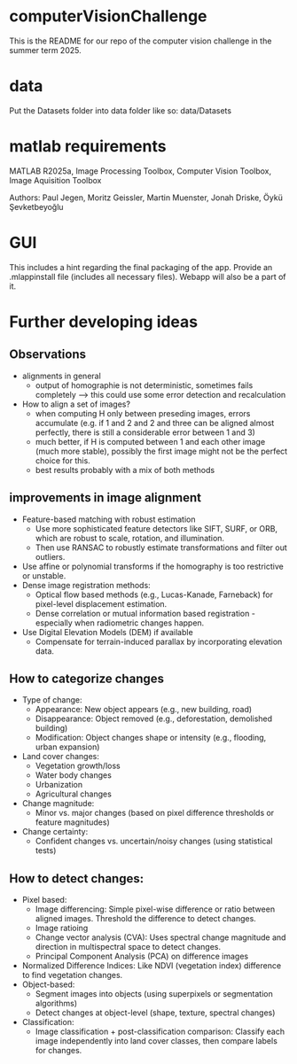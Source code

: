 # computerVisionChallenge

This is the README for our repo of the computer vision challenge in the summer term 2025.

# data

Put the Datasets folder into data folder like so: data/Datasets

# matlab requirements

MATLAB R2025a, Image Processing Toolbox, Computer Vision Toolbox, Image Aquisition Toolbox

Authors: Paul Jegen, Moritz Geissler, Martin Muenster, Jonah Driske, Öykü Şevketbeyoğlu

# GUI

This includes a hint regarding the final packaging of the app. Provide an .mlappinstall file (includes all necessary files). Webapp will also be a part of it.

# Further developing ideas

## Observations

- alignments in general
  - output of homographie is not deterministic, sometimes fails completely --> this could use some error detection and recalculation
- How to align a set of images?
  - when computing H only between preseding images, errors accumulate (e.g. if 1 and 2 and 2 and three can be aligned almost perfectly, there is still a considerable error between 1 and 3)
  - much better, if H is computed between 1 and each other image (much more stable), possibly the first image might not be the perfect choice for this.
  - best results probably with a mix of both methods

## improvements in image alignment

- Feature-based matching with robust estimation
  - Use more sophisticated feature detectors like SIFT, SURF, or ORB, which are robust to scale, rotation, and illumination.
  - Then use RANSAC to robustly estimate transformations and filter out outliers.
- Use affine or polynomial transforms if the homography is too restrictive or unstable.
- Dense image registration methods:
  - Optical flow based methods (e.g., Lucas-Kanade, Farneback) for pixel-level displacement estimation.
  - Dense correlation or mutual information based registration - especially when radiometric changes happen.
- Use Digital Elevation Models (DEM) if available
  - Compensate for terrain-induced parallax by incorporating elevation data.

## How to categorize changes

- Type of change:
  - Appearance: New object appears (e.g., new building, road)
  - Disappearance: Object removed (e.g., deforestation, demolished building)
  - Modification: Object changes shape or intensity (e.g., flooding, urban expansion)
- Land cover changes:
  - Vegetation growth/loss
  - Water body changes
  - Urbanization
  - Agricultural changes
- Change magnitude:
  - Minor vs. major changes (based on pixel difference thresholds or feature magnitudes)
- Change certainty:
  - Confident changes vs. uncertain/noisy changes (using statistical tests)

## How to detect changes:

- Pixel based:
  - Image differencing: Simple pixel-wise difference or ratio between aligned images. Threshold the difference to detect changes.
  - Image ratioing
  - Change vector analysis (CVA): Uses spectral change magnitude and direction in multispectral space to detect changes.
  - Principal Component Analysis (PCA) on difference images
- Normalized Difference Indices: Like NDVI (vegetation index) difference to find vegetation changes.
- Object-based:
  - Segment images into objects (using superpixels or segmentation algorithms)
  - Detect changes at object-level (shape, texture, spectral changes)
- Classification:
  - Image classification + post-classification comparison: Classify each image independently into land cover classes, then compare labels for changes.
